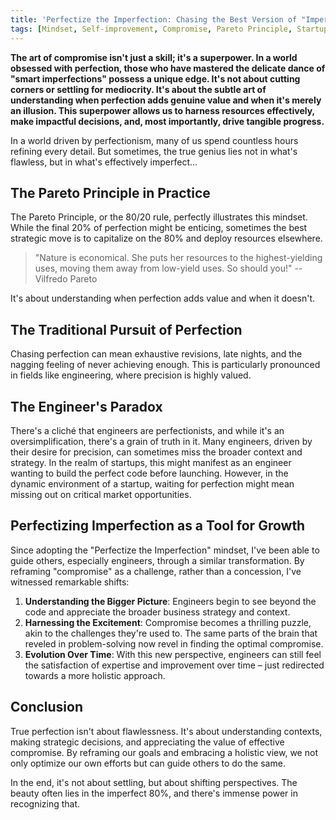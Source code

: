 ```yaml
---
title: 'Perfectize the Imperfection: Chasing the Best Version of "Imperfect"'
tags: [Mindset, Self-improvement, Compromise, Pareto Principle, Startup, Engineering]
---
```


**The art of compromise isn't just a skill; it's a superpower.
In a world obsessed with perfection, those who have mastered the delicate dance of "smart imperfections" possess a unique edge.
It's not about cutting corners or settling for mediocrity.
It's about the subtle art of understanding when perfection adds genuine value and when it's merely an illusion.
This superpower allows us to harness resources effectively, make impactful decisions, and, most importantly, drive tangible progress.**

In a world driven by perfectionism, many of us spend countless hours refining every detail. 
But sometimes, the true genius lies not in what's flawless, but in what's effectively imperfect...

## The Pareto Principle in Practice

The Pareto Principle, or the 80/20 rule, perfectly illustrates this mindset.
While the final 20% of perfection might be enticing, sometimes the best strategic move is to capitalize on the 80% and deploy resources elsewhere.

> "Nature is economical. She puts her resources to the highest-yielding uses, moving them away from low-yield uses. So should you!"
> -- Vilfredo Pareto

It's about understanding when perfection adds value and when it doesn't.

## The Traditional Pursuit of Perfection

Chasing perfection can mean exhaustive revisions, late nights, and the nagging feeling of never achieving enough.
This is particularly pronounced in fields like engineering, where precision is highly valued.

## The Engineer's Paradox

There's a cliché that engineers are perfectionists, and while it's an oversimplification, there's a grain of truth in it.
Many engineers, driven by their desire for precision, can sometimes miss the broader context and strategy.
In the realm of startups, this might manifest as an engineer wanting to build the perfect code before launching.
However, in the dynamic environment of a startup, waiting for perfection might mean missing out on critical market opportunities.

## Perfectizing Imperfection as a Tool for Growth

Since adopting the "Perfectize the Imperfection" mindset, I've been able to guide others, especially engineers, through a similar transformation.
By reframing "compromise" as a challenge, rather than a concession, I've witnessed remarkable shifts:

1. **Understanding the Bigger Picture**: Engineers begin to see beyond the code and appreciate the broader business strategy and context.
2. **Harnessing the Excitement**: Compromise becomes a thrilling puzzle, akin to the challenges they're used to. The same parts of the brain that reveled in problem-solving now revel in finding the optimal compromise.
3. **Evolution Over Time**: With this new perspective, engineers can still feel the satisfaction of expertise and improvement over time – just redirected towards a more holistic approach.

## Conclusion

True perfection isn't about flawlessness.
It's about understanding contexts, making strategic decisions, and appreciating the value of effective compromise.
By reframing our goals and embracing a holistic view, we not only optimize our own efforts but can guide others to do the same.

In the end, it's not about settling, but about shifting perspectives.
The beauty often lies in the imperfect 80%, and there's immense power in recognizing that.
